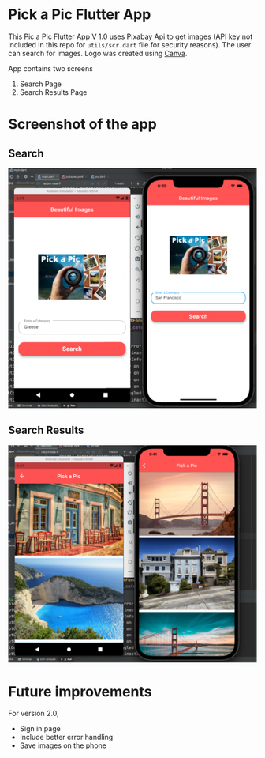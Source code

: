 # Pick a Pic Flutter App

This Pic a Pic Flutter App V 1.0 uses Pixabay Api to get images (API key not included in this repo for `utils/scr.dart` file for security reasons). The user can search for images. Logo was created using [Canva](https://www.canva.com/).

App contains two screens

1) Search Page
2) Search Results Page


# Screenshot of the app

## Search 
![image](https://github.com/sdkdeepa/Search-image-flutter-app/blob/main/screenshots/app_screenshot.png)


## Search Results
![image](https://github.com/sdkdeepa/Search-image-flutter-app/blob/main/screenshots/app_searchresults.png)


# Future improvements

For version 2.0, 
- Sign in page
- Include better error handling
- Save images on the phone
